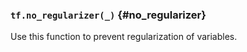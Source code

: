 ### `tf.no_regularizer(_)` {#no_regularizer}

Use this function to prevent regularization of variables.

